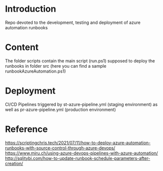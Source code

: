 # Introduction 
Repo devoted to the development, testing and deployment of azure automation runbooks

# Content
The folder scripts contain the main script (run.ps1) supposed to deploy the runbooks in folder src (here you can find a sample runbookAzureAutomation.ps1) 

# Deployment
CI/CD Pipelines triggered by st-azure-pipeline.yml (staging environment) as well as pr-azure-pipeline.yml (production environment)

# Reference
https://scriptingchris.tech/2021/07/11/how-to-deploy-azure-automation-runbooks-with-source-control-through-azure-devops/
https://www.miru.ch/using-azure-devops-pipelines-with-azure-automation/
http://sqlitybi.com/how-to-update-runbook-schedule-parameters-after-creation/

